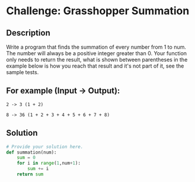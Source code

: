 # Challenge: Grasshopper Summation

## Description

Write a program that finds the summation of every number from 1 to num. The number will always be a positive integer greater than 0. Your function only needs to return the result, what is shown between parentheses in the example below is how you reach that result and it's not part of it, see the sample tests.

## For example (Input -> Output):

``2 -> 3 (1 + 2)``

``8 -> 36 (1 + 2 + 3 + 4 + 5 + 6 + 7 + 8)``

## Solution

```python
# Provide your solution here.
def summation(num):
    sum = 0
    for i in range(1,num+1):
        sum += i
    return sum
